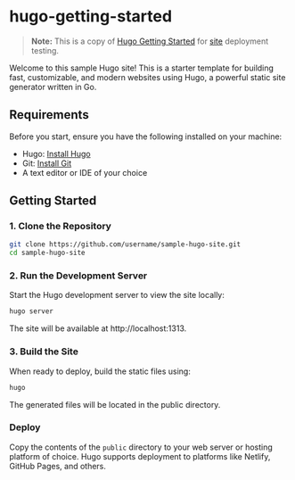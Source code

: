 # hugo-getting-started

> **Note:** This is a copy of [Hugo Getting Started](https://github.com/MHrynt/hugo-getting-started) for [site](https://mauriceac.github.io/hugo-getting-started-hugo-test/) deployment testing.


Welcome to this sample Hugo site! This is a starter template for building fast, customizable, and modern websites using Hugo, a powerful static site generator written in Go.

## Requirements

Before you start, ensure you have the following installed on your machine:

* Hugo: [Install Hugo](https://gohugo.io/installation/)
* Git: [Install Git](https://git-scm.com/book/en/v2/Getting-Started-Installing-Git)
* A text editor or IDE of your choice

## Getting Started 

### 1. Clone the Repository
```bash
git clone https://github.com/username/sample-hugo-site.git
cd sample-hugo-site
```

###  2. Run the Development Server
Start the Hugo development server to view the site locally:

```bash
hugo server
```
The site will be available at http://localhost:1313.

###  3. Build the Site

When ready to deploy, build the static files using: 

```bash
hugo
```
The generated files will be located in the public directory.

### Deploy

Copy the contents of the `public` directory to your web server or hosting platform of choice. Hugo supports deployment to platforms like Netlify, GitHub Pages, and others.
